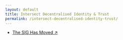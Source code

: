 ```yaml
---
layout: default
title: Intersect Decentralised Identity & Trust
permalink: /intersect-decentralised-identity-trust/
---
```


- [The SIG Has Moved ↗](https://github.com/selfdriven-foundation/intersect-decentralised-identity-trust)

